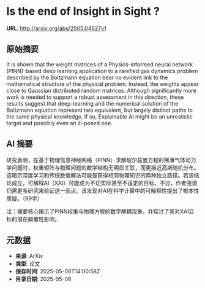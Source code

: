 # Is the end of Insight in Sight ?

**URL**: http://arxiv.org/abs/2505.04627v1

## 原始摘要

It is shown that the weight matrices of a Physics-informed neural network
(PINN)-based deep learning application to a rarefied gas dynamics problem
described by the Boltzmann equation bear no evident link to the mathematical
structure of the physical problem. Instead, the weights appear close to
Gaussian distributed random matrices. Although significantly more work is
needed to support a robust assessment in this direction, these results suggest
that deep-learning and the numerical solution of the Boltzmann equation
represent two equivalent, but largely distinct paths to the same physical
knowledge. If so, Explainable AI might be an unrealistic target and possibly
even an ill-posed one.


## AI 摘要

研究表明，在基于物理信息神经网络（PINN）求解玻尔兹曼方程的稀薄气体动力学问题时，权重矩阵与物理问题的数学结构无明显关联，而更接近高斯随机分布。这暗示深度学习和传统数值解法可能是获得相同物理知识的两种独立路径。若该结论成立，可解释AI（XAI）可能成为不切实际甚至不适定的目标。不过，作者强调仍需更多研究来验证这一观点。该发现对AI在科学计算中的可解释性提出了根本性质疑。（99字）  

注：摘要核心揭示了PINN权重与物理方程的数学解耦现象，并探讨了其对XAI目标的潜在颠覆性影响。

## 元数据

- **来源**: ArXiv
- **类型**: 论文
- **保存时间**: 2025-05-08T14:00:58Z
- **目录日期**: 2025-05-08
